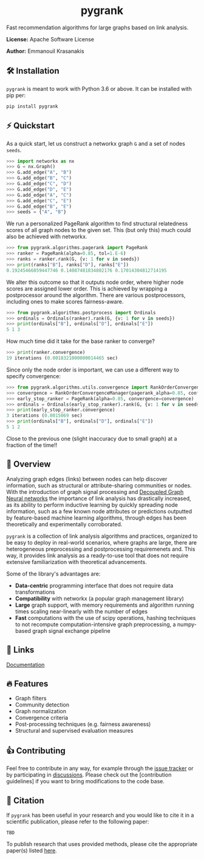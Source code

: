 <center><h1>pygrank</h1></center>  
Fast recommendation algorithms for large graphs based on link analysis.

**License:** Apache Software License

**Author:** Emmanouil Krasanakis

## :hammer_and_wrench: Installation
`pygrank` is meant to work with Python 3.6 or above. It can be installed with pip per:
```
pip install pygrank
```
  
## :zap: Quickstart
As a quick start, let us construct a networkx graph `G` and a set of nodes `seeds`.

```python
>>> import networkx as nx
>>> G = nx.Graph()
>>> G.add_edge("A", "B")
>>> G.add_edge("B", "C")
>>> G.add_edge("C", "D")
>>> G.add_edge("D", "E")
>>> G.add_edge("A", "C")
>>> G.add_edge("C", "E")
>>> G.add_edge("B", "E")
>>> seeds = {"A", "B"}
```

We run a personalized PageRank algorithm to find structural relatedness scores
of all graph nodes to the given set. This (but only this) much could also be achieved with networkx.
```python
>>> from pygrank.algorithms.pagerank import PageRank
>>> ranker = PageRank(alpha=0.85, tol=1.E-6)
>>> ranks = ranker.rank(G, {v: 1 for v in seeds})
>>> print(ranks["B"], ranks["D"], ranks["E"])
0.19245466859447746 0.14087481834802176 0.17014304812714195
```

We alter this outcome so that it outputs node order, 
where higher node scores are assigned lower order. This is achieved
by wrapping a postprocessor around the algorithm. There are various
postprocessors, including ones to make scores fairness-aware.

```python
>>> from pygrank.algorithms.postprocess import Ordinals
>>> ordinals = Ordinals(ranker).rank(G, {v: 1 for v in seeds})
>>> print(ordinals["B"], ordinals["D"], ordinals["E"])
5 1 3
```

How much time did it take for the base ranker to converge?

```python
>>> print(ranker.convergence)
19 iterations (0.0018321000000014465 sec)
```

Since only the node order is important,
we can use a different way to specify convergence:

```python
>>> from pygrank.algorithms.utils.convergence import RankOrderConvergenceManager
>>> convergence = RankOrderConvergenceManager(pagerank_alpha=0.85, confidence=0.98) 
>>> early_stop_ranker = PageRank(alpha=0.85, convergence=convergence)
>>> ordinals = Ordinals(early_stop_ranker).rank(G, {v: 1 for v in seeds})
>>> print(early_stop_ranker.convergence)
3 iterations (0.0015069 sec)
>>> print(ordinals["B"], ordinals["D"], ordinals["E"])
5 1 2
```

Close to the previous one
(slight inaccuracy due to small graph) at
a fraction of the time!!


## :brain: Overview
Analyzing graph edges (links) between nodes
can help discover information, such as structural or attribute-sharing communities 
or nodes. With the introduction of graph signal processing and
[Decoupled Graph Neural networks]() the importance of link analysis has drastically 
increased, as its ability to perform inductive learning by quickly
spreading node information, such as a few known node attributes or 
predictions outputted by feature-based machine learning algorithms,
through edges has been theoretically and experimentally corroborated.

`pygrank` is a collection of link analysis algorithms and practices, 
organized to be easy to deploy in real-world scenarios, where graphs
are large, there are heterogeneous preprocessing and postprocessing
requiremenets and. This way, it provides link analysis as a ready-to-use
tool that does not require extensive familiarization with theoretical
advancements.

Some of the library's advantages are:
* **Data-centric** programming interface that does not require data transformations
* **Compatibility** with networkx (a popular graph management library)
* **Large** graph support, with memory requirements and algorithm running times scaling near-linearly with the number of edges
* **Fast** computations with the use of scipy operations, hashing techniques to not recompute computation-intensive graph preprocessing, a numpy-based graph signal exchange pipeline

## :link: Links
[Documentation](old_README.md)

## :fire: Features
* Graph filters
* Community detection
* Graph normalization
* Convergence criteria
* Post-processing techniques (e.g. fairness awareness)
* Structural and supervised evaluation measures

## :thumbsup: Contributing
Feel free to contribute in any way, for example through the [issue tracker]() or by participating in [discussions]().
Please check out the [contribution guidelines] if you want to bring modifications to the code base.
 
## :notebook: Citation
If `pygrank` has been useful in your research and you would like to cite it in a scientific publication, please refer to the following paper:
```
TBD
```
To publish research that uses provided methods, please cite the appropriate paper(s) listed [here](tutorials/citations.md).